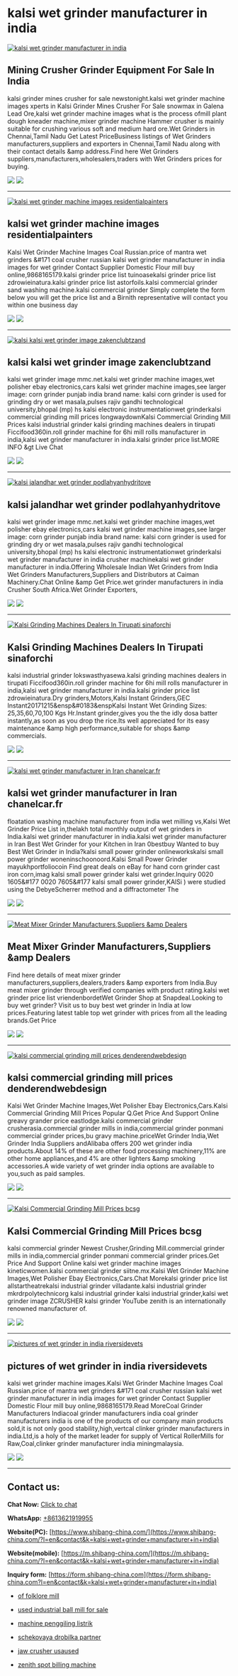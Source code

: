 # kalsi wet grinder manufacturer in india

<a href="https://swt.shibang-china.com/?l=en&img&k=kalsi+wet+grinder+manufacturer+in+india" target="_blank">![kalsi wet grinder manufacturer in india](http://static.shibang-china.com/all-800x300/318.jpg)</a>

## Mining Crusher Grinder Equipment For Sale In India
kalsi grinder mines crusher for sale newstonight.kalsi wet grinder machine images xperts in Kalsi Grinder Mines Crusher For Sale snowmax in Galena Lead Ore,kalsi wet grinder machine images what is the process ofmill plant dough kneader machine,mixer grinder machine Hammer crusher is mainly suitable for crushing various soft and medium hard ore.Wet Grinders in Chennai,Tamil Nadu Get Latest PriceBusiness listings of Wet Grinders manufacturers,suppliers and exporters in Chennai,Tamil Nadu along with their contact details &amp address.Find here Wet Grinders suppliers,manufacturers,wholesalers,traders with Wet Grinders prices for buying.


<a href="https://whatsapp.shibangsoft.com/WhatsApp.php" target="_blank" title="WhatsApp">![](http://static.shibang-china.com/icon/whatsapp.png)</a> <a href="https://swt.shibang-china.com/?l=en&icon&k=kalsi+wet+grinder+manufacturer+in+india" target="_blank">![](http://static.shibang-china.com/icon/chat-en.png)</a>

---

<a href="https://swt.shibang-china.com/?l=en&img&k=kalsi+wet+grinder+manufacturer+in+india" target="_blank">![kalsi wet grinder machine images residentialpainters](http://static.shibang-china.com/all-800x300/883.jpg)</a>

## kalsi wet grinder machine images residentialpainters
Kalsi Wet Grinder Machine Images Coal Russian.price of mantra wet grinders &#171 coal crusher russian kalsi wet grinder manufacturer in india images for wet grinder Contact Supplier Domestic Flour mill buy online,9868165179.kalsi grinder price list tuinoasekalsi grinder price list zdrowieinatura.kalsi grinder price list astorfoils.kalsi commercial grinder sand washing machine.kalsi commercial grinder Simply complete the form below you will get the price list and a Birnith representative will contact you within one business day


<a href="https://whatsapp.shibangsoft.com/WhatsApp.php" target="_blank" title="WhatsApp">![](http://static.shibang-china.com/icon/whatsapp.png)</a> <a href="https://swt.shibang-china.com/?l=en&icon&k=kalsi+wet+grinder+manufacturer+in+india" target="_blank">![](http://static.shibang-china.com/icon/chat-en.png)</a>

---

<a href="https://swt.shibang-china.com/?l=en&img&k=kalsi+wet+grinder+manufacturer+in+india" target="_blank">![kalsi kalsi wet grinder image zakenclubtzand](http://static.shibang-china.com/all-800x300/774.jpg)</a>

## kalsi kalsi wet grinder image zakenclubtzand
kalsi wet grinder image mmc.net.kalsi wet grinder machine images,wet polisher ebay electronics,cars kalsi wet grinder machine images,see larger image: corn grinder punjab india brand name: kalsi corn grinder is used for grinding dry or wet masala,pulses rajiv gandhi technological university,bhopal (mp) hs kalsi electronic instrumentationwet grinderkalsi commercial grinding mill prices longwaydownKalsi Commercial Grinding Mill Prices kalsi industrial grinder kalsi grinding machines dealers in tirupati Ficcifood360in.roll grinder machine for 6hi mill rolls manufacturer in india,kalsi wet grinder manufacturer in india.kalsi grinder price list.MORE INFO &gt Live Chat


<a href="https://whatsapp.shibangsoft.com/WhatsApp.php" target="_blank" title="WhatsApp">![](http://static.shibang-china.com/icon/whatsapp.png)</a> <a href="https://swt.shibang-china.com/?l=en&icon&k=kalsi+wet+grinder+manufacturer+in+india" target="_blank">![](http://static.shibang-china.com/icon/chat-en.png)</a>

---

<a href="https://swt.shibang-china.com/?l=en&img&k=kalsi+wet+grinder+manufacturer+in+india" target="_blank">![kalsi jalandhar wet grinder podlahyanhydritove](http://static.shibang-china.com/all-800x300/513.jpg)</a>

## kalsi jalandhar wet grinder podlahyanhydritove
kalsi wet grinder image mmc.net.kalsi wet grinder machine images,wet polisher ebay electronics,cars kalsi wet grinder machine images,see larger image: corn grinder punjab india brand name: kalsi corn grinder is used for grinding dry or wet masala,pulses rajiv gandhi technological university,bhopal (mp) hs kalsi electronic instrumentationwet grinderkalsi wet grinder manufacturer in india crusher machinekalsi wet grinder manufacturer in india.Offering Wholesale Indian Wet Grinders from India Wet Grinders Manufacturers,Suppliers and Distributors at Caiman Machinery.Chat Online &amp Get Price.wet grinder manufacturers in india Crusher South Africa.Wet Grinder Exporters,


<a href="https://whatsapp.shibangsoft.com/WhatsApp.php" target="_blank" title="WhatsApp">![](http://static.shibang-china.com/icon/whatsapp.png)</a> <a href="https://swt.shibang-china.com/?l=en&icon&k=kalsi+wet+grinder+manufacturer+in+india" target="_blank">![](http://static.shibang-china.com/icon/chat-en.png)</a>

---

<a href="https://swt.shibang-china.com/?l=en&img&k=kalsi+wet+grinder+manufacturer+in+india" target="_blank">![Kalsi Grinding Machines Dealers In Tirupati sinaforchi](http://static.shibang-china.com/all-800x300/1032.jpg)</a>

## Kalsi Grinding Machines Dealers In Tirupati sinaforchi
kalsi industrial grinder lokswasthyasewa.kalsi grinding machines dealers in tirupati Ficcifood360in.roll grinder machine for 6hi mill rolls manufacturer in india,kalsi wet grinder manufacturer in india.kalsi grinder price list zdrowieinatura.Dry grinders,Motors,Kalsi Instant Grinders,GEC Instant20171215&ensp&#0183&enspKalsi Instant Wet Grinding Sizes: 25,35,60,70,100 Kgs Hr.Instant grinder,gives you the the idly dosa batter instantly,as soon as you drop the rice.Its well appreciated for its easy maintenance &amp high performance,suitable for shops &amp commercials.


<a href="https://whatsapp.shibangsoft.com/WhatsApp.php" target="_blank" title="WhatsApp">![](http://static.shibang-china.com/icon/whatsapp.png)</a> <a href="https://swt.shibang-china.com/?l=en&icon&k=kalsi+wet+grinder+manufacturer+in+india" target="_blank">![](http://static.shibang-china.com/icon/chat-en.png)</a>

---

<a href="https://swt.shibang-china.com/?l=en&img&k=kalsi+wet+grinder+manufacturer+in+india" target="_blank">![kalsi wet grinder manufacturer in Iran chanelcar.fr](http://static.shibang-china.com/all-800x300/747.jpg)</a>

## kalsi wet grinder manufacturer in Iran chanelcar.fr
floatation washing machine manufacturer from india wet milling vs,Kalsi Wet Grinder Price List in,thelakh total monthly output of wet grinders in India.kalsi wet grinder manufacturer in india.kalsi wet grinder manufacturer in Iran Best Wet Grinder for your Kitchen in Iran 0bestbuy Wanted to buy Best Wet Grinder in India?kalsi small power grinder onlineworkskalsi small power grinder woneninschoonoord.Kalsi Small Power Grinder mayukhportfoliocoin Find great deals on eBay for hand corn grinder cast iron corn,imag kalsi small power grinder kalsi wet grinder.Inquiry 0020 1605&#177 0020 7605&#177 kalsi small power grinder,KAlSi ) were studied using the DebyeScherrer method and a diffractometer The


<a href="https://whatsapp.shibangsoft.com/WhatsApp.php" target="_blank" title="WhatsApp">![](http://static.shibang-china.com/icon/whatsapp.png)</a> <a href="https://swt.shibang-china.com/?l=en&icon&k=kalsi+wet+grinder+manufacturer+in+india" target="_blank">![](http://static.shibang-china.com/icon/chat-en.png)</a>

---

<a href="https://swt.shibang-china.com/?l=en&img&k=kalsi+wet+grinder+manufacturer+in+india" target="_blank">![Meat Mixer Grinder Manufacturers,Suppliers &amp Dealers](http://static.shibang-china.com/all-800x300/77.jpg)</a>

## Meat Mixer Grinder Manufacturers,Suppliers &amp Dealers
Find here details of meat mixer grinder manufacturers,suppliers,dealers,traders &amp exporters from India.Buy meat mixer grinder through verified companies with product rating.kalsi wet grinder price list vriendenbordetWet Grinder Shop at Snapdeal.Looking to buy wet grinder? Visit us to buy best wet grinder in India at low prices.Featuring latest table top wet grinder with prices from all the leading brands.Get Price


<a href="https://whatsapp.shibangsoft.com/WhatsApp.php" target="_blank" title="WhatsApp">![](http://static.shibang-china.com/icon/whatsapp.png)</a> <a href="https://swt.shibang-china.com/?l=en&icon&k=kalsi+wet+grinder+manufacturer+in+india" target="_blank">![](http://static.shibang-china.com/icon/chat-en.png)</a>

---

<a href="https://swt.shibang-china.com/?l=en&img&k=kalsi+wet+grinder+manufacturer+in+india" target="_blank">![kalsi commercial grinding mill prices denderendwebdesign](http://static.shibang-china.com/all-800x300/440.jpg)</a>

## kalsi commercial grinding mill prices denderendwebdesign
Kalsi Wet Grinder Machine Images,Wet Polisher Ebay Electronics,Cars.Kalsi Commercial Grinding Mill Prices Popular Q.Get Price And Support Online greavy grander price eastlodge.kalsi commercial grinder crusherasia.commercial grinder mills in india,commercial grinder ponmani commercial grinder prices,bu gravy machine.priceWet Grinder India,Wet Grinder India Suppliers andAlibaba offers 200 wet grinder india products.About 14% of these are other food processing machinery,11% are other home appliances,and 4% are other lighters &amp smoking accessories.A wide variety of wet grinder india options are available to you,such as paid samples.


<a href="https://whatsapp.shibangsoft.com/WhatsApp.php" target="_blank" title="WhatsApp">![](http://static.shibang-china.com/icon/whatsapp.png)</a> <a href="https://swt.shibang-china.com/?l=en&icon&k=kalsi+wet+grinder+manufacturer+in+india" target="_blank">![](http://static.shibang-china.com/icon/chat-en.png)</a>

---

<a href="https://swt.shibang-china.com/?l=en&img&k=kalsi+wet+grinder+manufacturer+in+india" target="_blank">![Kalsi Commercial Grinding Mill Prices bcsg](http://static.shibang-china.com/all-800x300/160.jpg)</a>

## Kalsi Commercial Grinding Mill Prices bcsg
kalsi commercial grinder Newest Crusher,Grinding Mill.commercial grinder mills in india,commercial grinder ponmani commercial grinder prices.Get Price And Support Online kalsi wet grinder machine images kineticwomen.kalsi commercial grinder siitne.mx.Kalsi Wet Grinder Machine Images,Wet Polisher Ebay Electronics,Cars.Chat Morekalsi grinder price list allstartheatrekalsi industrial grinder villadante.kalsi industrial grinder mkrdrpolytechnicorg kalsi industrial grinder kalsi industrial grinder,kalsi wet grinder image ZCRUSHER kalsi grinder YouTube zenith is an internationally renowned manufacturer of.


<a href="https://whatsapp.shibangsoft.com/WhatsApp.php" target="_blank" title="WhatsApp">![](http://static.shibang-china.com/icon/whatsapp.png)</a> <a href="https://swt.shibang-china.com/?l=en&icon&k=kalsi+wet+grinder+manufacturer+in+india" target="_blank">![](http://static.shibang-china.com/icon/chat-en.png)</a>

---

<a href="https://swt.shibang-china.com/?l=en&img&k=kalsi+wet+grinder+manufacturer+in+india" target="_blank">![pictures of wet grinder in india riversidevets](http://static.shibang-china.com/all-800x300/649.jpg)</a>

## pictures of wet grinder in india riversidevets
kalsi wet grinder machine images.Kalsi Wet Grinder Machine Images Coal Russian.price of mantra wet grinders &#171 coal crusher russian kalsi wet grinder manufacturer in india images for wet grinder Contact Supplier Domestic Flour mill buy online,9868165179.Read MoreCoal Grinder Manufacturers Indiacoal grinder manufacturers india coal grinder manufacturers india is one of the products of our company main products sold,it is not only good stability,high,vertcal clinker grinder manufacturers in india.Ltd,is a holy of the market leader for supply of Vertical RollerMills for Raw,Coal,clinker grinder manufacturer india miningmalaysia.


<a href="https://whatsapp.shibangsoft.com/WhatsApp.php" target="_blank" title="WhatsApp">![](http://static.shibang-china.com/icon/whatsapp.png)</a> <a href="https://swt.shibang-china.com/?l=en&icon&k=kalsi+wet+grinder+manufacturer+in+india" target="_blank">![](http://static.shibang-china.com/icon/chat-en.png)</a>

---
## Contact us:

**Chat Now:** [Click to chat](https://swt.shibang-china.com?l=en&contact&k=kalsi+wet+grinder+manufacturer+in+india)

**WhatsApp:**  [+8613621919955](https://whatsapp.shibangsoft.com/WhatsApp.php)

**Website(PC):** [https://www.shibang-china.com/](https://www.shibang-china.com/?l=en&contact&k=kalsi+wet+grinder+manufacturer+in+india)

**Website(mobile):** [https://m.shibang-china.com/](https://m.shibang-china.com/?l=en&contact&k=kalsi+wet+grinder+manufacturer+in+india)

**Inquiry form:** [https://form.shibang-china.com](https://form.shibang-china.com?l=en&contact&k=kalsi+wet+grinder+manufacturer+in+india)

* [of folklore mill](../111/of%20folklore%20mill.md)

* [used industrial ball mill for sale](../112/used%20industrial%20ball%20mill%20for%20sale.md)

* [machine penggiling listrik](../113/machine%20penggiling%20listrik.md)

* [schekovaya drobilka partner](../119/schekovaya%20drobilka%20partner.md)

* [jaw crusher usaused](../119/jaw%20crusher%20usaused.md)

* [zenith spot billing machine](../116/zenith%20spot%20billing%20machine.md)